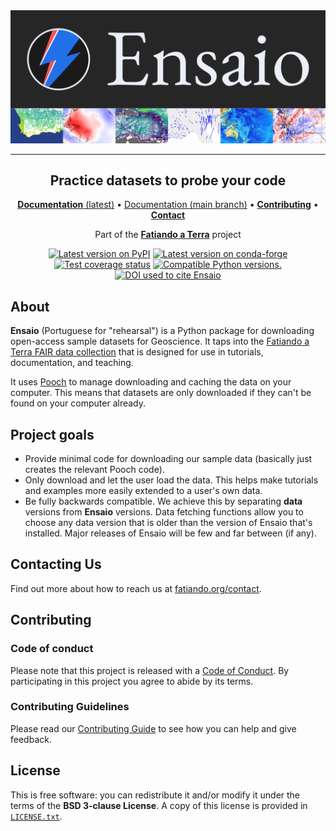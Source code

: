 <img src="https://github.com/fatiando/ensaio/raw/main/doc/_static/readme-banner.png" alt="Ensaio">

---

<h2 align="center"><strong>Practice datasets to probe your code</strong></h2>

<p align="center">
<a href="https://www.fatiando.org/ensaio"><strong>Documentation</strong> (latest)</a> •
<a href="https://www.fatiando.org/ensaio/dev">Documentation (main branch)</a> •
<a href="https://github.com/fatiando/ensaio/blob/main/CONTRIBUTING.md"><strong>Contributing</strong></a> •
<a href="https://www.fatiando.org/contact/"><strong>Contact</strong></a>
</p>


<p align="center">
Part of the <a href="https://www.fatiando.org"><strong>Fatiando a Terra</strong></a> project
</p>


<p align="center">
<a href="https://pypi.python.org/pypi/ensaio"><img src="http://img.shields.io/pypi/v/ensaio.svg?style=flat-square" alt="Latest version on PyPI"></a>
<a href="https://github.com/conda-forge/ensaio-feedstock"><img src="https://img.shields.io/conda/vn/conda-forge/ensaio.svg?style=flat-square" alt="Latest version on conda-forge"></a>
<a href="https://codecov.io/gh/fatiando/ensaio"><img src="https://img.shields.io/codecov/c/github/fatiando/ensaio/main.svg?style=flat-square" alt="Test coverage status"></a>
<a href="https://pypi.python.org/pypi/ensaio"><img src="https://img.shields.io/pypi/pyversions/ensaio.svg?style=flat-square" alt="Compatible Python versions."></a>
<a href="https://doi.org/10.5281/zenodo.5784202"><img src="https://img.shields.io/badge/doi-10.5281%2Fzenodo.5784202-blue?style=flat-square" alt="DOI used to cite Ensaio"></a>
</p>



## About

**Ensaio** (Portuguese for "rehearsal") is a Python package for downloading
open-access sample datasets for Geoscience.
It taps into the
[Fatiando a Terra FAIR data collection](https://github.com/fatiando-data) that
is designed for use in tutorials, documentation, and teaching.

It uses [Pooch](https://www.fatiando.org/pooch) to manage downloading and
caching the data on your computer.
This means that datasets are only downloaded if they can't be found on your
computer already.

## Project goals

* Provide minimal code for downloading our sample data (basically just creates
  the relevant Pooch code).
* Only download and let the user load the data. This helps make tutorials and
  examples more easily extended to a user's own data.
* Be fully backwards compatible. We achieve this by separating **data**
  versions from **Ensaio** versions. Data fetching functions allow you to
  choose any data version that is older than the version of Ensaio that's
  installed. Major releases of Ensaio will be few and far between (if any).

## Contacting Us

Find out more about how to reach us at
[fatiando.org/contact](https://www.fatiando.org/contact/).

## Contributing

### Code of conduct

Please note that this project is released with a
[Code of Conduct](https://github.com/fatiando/community/blob/main/CODE_OF_CONDUCT.md).
By participating in this project you agree to abide by its terms.

### Contributing Guidelines

Please read our
[Contributing Guide](https://github.com/fatiando/ensaio/blob/main/CONTRIBUTING.md)
to see how you can help and give feedback.

## License

This is free software: you can redistribute it and/or modify it under the terms
of the **BSD 3-clause License**. A copy of this license is provided in
[`LICENSE.txt`](https://github.com/fatiando/ensaio/blob/master/LICENSE.txt).

